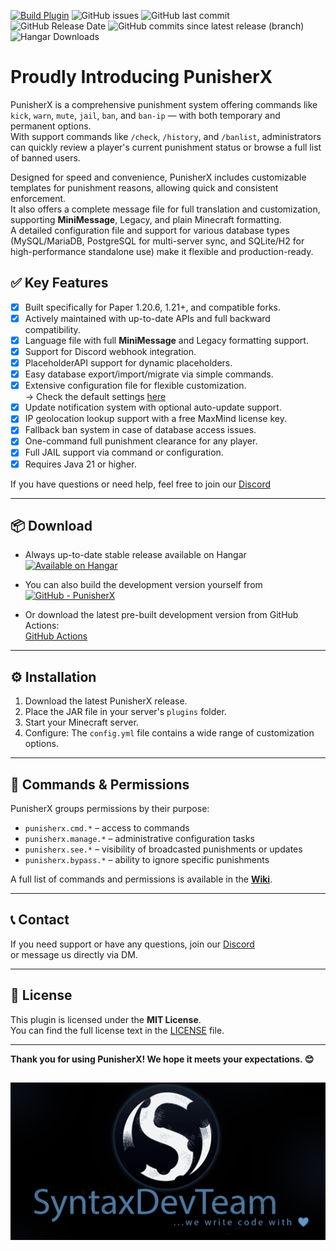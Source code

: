 [![Build Plugin](https://github.com/SyntaxDevTeam/PunisherX/actions/workflows/gradle.yml/badge.svg?branch=main)](https://github.com/SyntaxDevTeam/PunisherX/actions/workflows/gradle.yml) ![GitHub issues](https://img.shields.io/github/issues/SyntaxDevTeam/PunisherX) ![GitHub last commit](https://img.shields.io/github/last-commit/SyntaxDevTeam/PunisherX) ![GitHub Release Date](https://img.shields.io/github/release-date/SyntaxDevTeam/PunisherX)
![GitHub commits since latest release (branch)](https://img.shields.io/github/commits-since/SyntaxDevTeam/PunisherX/latest/main) ![Hangar Downloads](https://img.shields.io/hangar/dt/PunisherX?style=flat)
# Proudly Introducing PunisherX

PunisherX is a comprehensive punishment system offering commands like `kick`, `warn`, `mute`, `jail`, `ban`, and `ban-ip` — with both temporary and permanent options.  
With support commands like `/check`, `/history`, and `/banlist`, administrators can quickly review a player's current punishment status or browse a full list of banned users.

Designed for speed and convenience, PunisherX includes customizable templates for punishment reasons, allowing quick and consistent enforcement.  
It also offers a complete message file for full translation and customization, supporting **MiniMessage**, Legacy, and plain Minecraft formatting.  
A detailed configuration file and support for various database types (MySQL/MariaDB, PostgreSQL for multi-server sync, and SQLite/H2 for high-performance standalone use) make it flexible and production-ready.

## ✅ Key Features
* [x] Built specifically for Paper 1.20.6, 1.21+, and compatible forks.
* [x] Actively maintained with up-to-date APIs and full backward compatibility.
* [x] Language file with full **MiniMessage** and Legacy formatting support.
* [x] Support for Discord webhook integration.
* [x] PlaceholderAPI support for dynamic placeholders.
* [x] Easy database export/import/migrate via simple commands.
* [x] Extensive configuration file for flexible customization.  
  → Check the default settings [here](https://github.com/SyntaxDevTeam/PunisherX/blob/main/src/main/resources/config.yml)
* [x] Update notification system with optional auto-update support.
* [x] IP geolocation lookup support with a free MaxMind license key.
* [x] Fallback ban system in case of database access issues.
* [x] One-command full punishment clearance for any player.
* [x] Full JAIL support via command or configuration.
* [x] Requires Java 21 or higher.

If you have questions or need help, feel free to join our [Discord](https://discord.gg/Zk6mxv7eMh)

---

## 📦 Download

* Always up-to-date stable release available on Hangar  
  [![Available on Hangar](https://img.shields.io/hangar/dt/PunisherX)](https://hangar.papermc.io/SyntaxDevTeam/PunisherX)

* You can also build the development version yourself from  
  [![GitHub - PunisherX](https://img.shields.io/badge/GitHub.com-PunisherX-green)](https://github.com/SyntaxDevTeam/PunisherX)

* Or download the latest pre-built development version from GitHub Actions:  
  [GitHub Actions](https://github.com/SyntaxDevTeam/PunisherX/actions/workflows/gradle.yml)

---

## ⚙️ Installation

1. Download the latest PunisherX release.
2. Place the JAR file in your server's `plugins` folder.
3. Start your Minecraft server.
4. Configure: The `config.yml` file contains a wide range of customization options.

---

## 💬 Commands & Permissions

PunisherX groups permissions by their purpose:

* `punisherx.cmd.*` – access to commands
* `punisherx.manage.*` – administrative configuration tasks
* `punisherx.see.*` – visibility of broadcasted punishments or updates
* `punisherx.bypass.*` – ability to ignore specific punishments

A full list of commands and permissions is available in the **[Wiki](https://github.com/SyntaxDevTeam/PunisherX/wiki)**.

---

## 📞 Contact

If you need support or have any questions, join our [Discord](https://discord.gg/Zk6mxv7eMh)  
or message us directly via DM.

---

## 📄 License

This plugin is licensed under the **MIT License**.  
You can find the full license text in the [LICENSE](https://github.com/SyntaxDevTeam/PunisherX/blob/main/LICENSE) file.

---

**Thank you for using PunisherX! We hope it meets your expectations. 😊**


![syntaxdevteam_logo.png](assets/syntaxdevteam_logo.png)
---